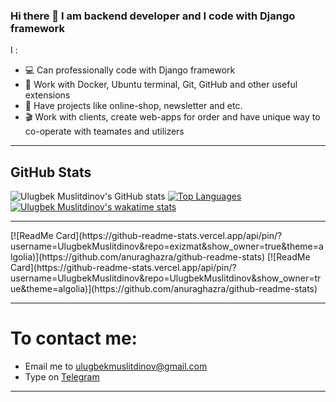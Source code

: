 ### Hi there 👋 I am backend developer and I code with Django framework


I :
- 💻 Can professionally code with Django framework
- :blue_book: Work with Docker, Ubuntu terminal, Git, GitHub and other useful extensions
- :newspaper: Have projects like online-shop, newsletter and etc.
- :clapper: Work with clients, create web-apps for order and have unique way to co-operate with teamates and utilizers

<hr>


<h2>GitHub Stats</h2>

![Ulugbek Muslitdinov's GitHub stats](https://github-readme-stats.vercel.app/api?username=UlugbekMuslitdinov&show_icons=&private_count=true&theme=algolia)
[![Top Languages](https://github-readme-stats.vercel.app/api/top-langs/?username=UlugbekMuslitdinov&theme=algolia)]()
[![Ulugbek Muslitdinov's wakatime stats](https://github-readme-stats.vercel.app/api/wakatime?username=UlugbekMuslitdinov&theme=algolia)](https://github.com/anuraghazra/github-readme-stats)

<hr>
[![ReadMe Card](https://github-readme-stats.vercel.app/api/pin/?username=UlugbekMuslitdinov&repo=exizmat&show_owner=true&theme=algolia)](https://github.com/anuraghazra/github-readme-stats)
[![ReadMe Card](https://github-readme-stats.vercel.app/api/pin/?username=UlugbekMuslitdinov&repo=UlugbekMuslitdinov&show_owner=true&theme=algolia)](https://github.com/anuraghazra/github-readme-stats)

<hr>
<h1>To contact me:</h1>
<ul>
 <li>Email me to <a href="mailto:ulugbekmuslitdinov@gmail.com">ulugbekmuslitdinov@gmail.com</a></li>
  <li>Type on <a href="https://t.me/umuslitdinov_29/">Telegram</a></li>
</ul>
<hr>

